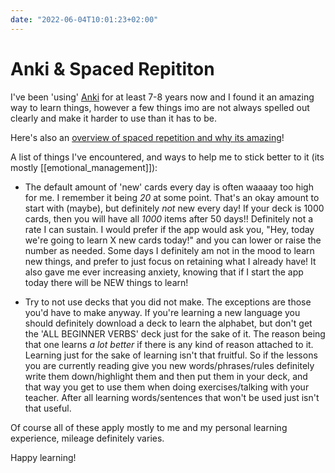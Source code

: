 ```yaml
---
date: "2022-06-04T10:01:23+02:00"
---
```


# Anki & Spaced Repititon

I've been 'using' [Anki](https://apps.ankiweb.net/) for at least 7-8 years now and I found it an amazing way to learn things, 
however a few things imo are not always spelled out clearly and make it harder to use than it has to be.

Here's also an [overview of spaced repetition and why its amazing](https://ncase.me/remember/)!

A list of things I've encountered, and ways to help me to stick better to it (its mostly [[emotional_management]]):

- The default amount of 'new' cards every day is often waaaay too high for me. I remember it being _20_ at some point. 
  That's an okay amount to start with (maybe), but definitely _not_ new every day! 
  If your deck is 1000 cards, then you will have all _1000_ items after 50 days!! Definitely not a rate I can sustain.
  I would prefer if the app would ask you, "Hey, today we're going to learn X new cards today!" and you can lower or raise the number as needed.
  Some days I definitely am not in the mood to learn new things, and prefer to just focus on retaining what I already have!
  It also gave me ever increasing anxiety, knowing that if I start the app today there will be NEW things to learn!
  
- Try to not use decks that you did not make. The exceptions are those you'd have to make anyway. 
  If you're learning a new language you should definitely download a deck to learn the alphabet, 
  but don't get the 'ALL BEGINNER VERBS' deck just for the sake of it. 
  The reason being that one learns _a lot better_ if there is any kind of reason attached to it. 
  Learning just for the sake of learning isn't that fruitful.
  So if the lessons you are currently reading give you new words/phrases/rules definitely write them down/highlight them and then put them in your deck,
  and that way you get to use them when doing exercises/talking with your teacher. 
  After all learning words/sentences that won't be used just isn't that useful.
  
Of course all of these apply mostly to me and my personal learning experience, mileage definitely varies.

Happy learning!
